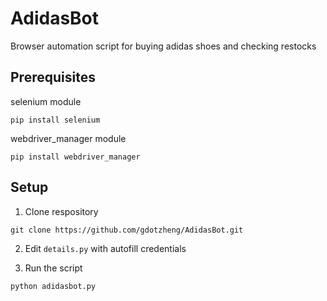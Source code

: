 # AdidasBot
Browser automation script for buying adidas shoes and checking restocks

## Prerequisites
selenium module
```
pip install selenium
```

webdriver_manager module
```
pip install webdriver_manager
```

## Setup
1) Clone respository
```
git clone https://github.com/gdotzheng/AdidasBot.git
```
2) Edit ```details.py``` with autofill credentials 

3) Run the script
```
python adidasbot.py
```
